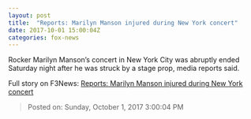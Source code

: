 ```yaml
---
layout: post
title:  "Reports: Marilyn Manson injured during New York concert"
date: 2017-10-01 15:00:04Z
categories: fox-news
---
```


Rocker Marilyn Manson’s concert in New York City was abruptly ended Saturday night after he was struck by a stage prop, media reports said.


Full story on F3News: [Reports: Marilyn Manson injured during New York concert](http://www.f3nws.com/n/AQgsBC)

> Posted on: Sunday, October 1, 2017 3:00:04 PM
